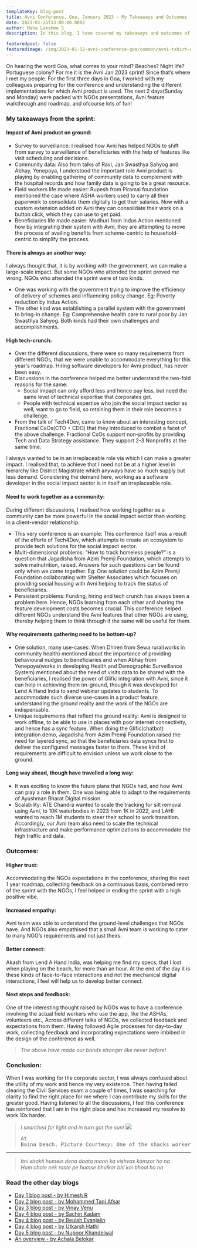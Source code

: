 ```yaml
---
templateKey: blog-post
title: Avni Conference, Goa, January 2023 - My Takeaways and Outcomes
date: 2023-01-21T13:00:00.000Z
author: Maha Lakshme S
description: In this blog, I have covered my takeaways and outcomes of the Avni Conference at Goa, January 2023.

featuredpost: false
featuredimage: /img/2023-01-12-avni-conference-goa/common/avni-tshirt-group-photo.jpg
---
```


On hearing the word Goa, what comes to your mind? Beaches? Night life? Portuguese colony? For me it is the Avni Jan 2023 sprint! Since that’s where I met my people. For the first three days in Goa, I worked with my colleagues preparing for the conference and understanding the different implementations for which Avni product is used. The next 2 days(Sunday and Monday) were packed with NGOs presentations, Avni feature walkthrough and roadmap, and ofcourse lots of fun!

### My takeaways from the sprint:
#### Impact of Avni product on ground:
- Survey to surveillance: I realised how Avni has helped NGOs to shift from survey to surveillance of beneficiaries with the help of features like visit scheduling and decisions.
- Community data: Also from talks of Ravi, Jan Swasthya Sahyog and Abhay, Yenepoya, I understood the important role Avni product is playing by enabling gathering of community data to complement with the hospital records and how family data is going to be a great resource.
- Field workers life made easier: Rupesh from Piramal foundation mentioned the case where ASHA workers used to carry all their paperwork to consolidate them digitally to get their salaries. Now with a custom extension added on Avni they can consolidate their work on a button click, which they can use to get paid.
- Beneficiaries life made easier: Madhuri from Indus Action mentioned how by integrating their system with Avni, they are attempting to move the process of availing benefits from scheme-centric to household-centric to simplify the process.

#### There is always an another way:
I always thought that, it is by working with the government, we can make a large-scale impact. But some NGOs who attended the sprint proved me wrong. NGOs who attended the sprint were of two kinds.
- One was working with the government trying to improve the efficiency of delivery of schemes and influencing policy change. Eg: Poverty reduction by Indus Action.
- The other kind was establishing a parallel system with the government to bring-in change. Eg: Comprehensive health care to rural poor by Jan Swasthya Sahyog.
Both kinds had their own challenges and accomplishments.

#### High tech-crunch:
- Over the different discussions, there were so many requirements from different NGOs, that we were unable to accommodate everything for this year's roadmap. Hiring software developers for Avni product, has never been easy.
- Discussions in the conference helped me better understand the two-fold reasons for the same:
  - Social impact can only afford less and hence pay less, but need the same level of technical expertise that corporates get.
  - People with technical expertise who join the social impact sector as well, want to go to field, so retaining them in their role becomes a challenge.
- From the talk of Tech4Dev, came to know about an interesting concept, Fractional CxOs(CTO + CDO) that they introduced to combat a facet of the above challenge. Fractional CxOs support non-profits by providing Tech and Data Strategy assistance. They support 2-3 Nonprofits at the same time.

I always wanted to be in an irreplaceable role via which I can make a greater impact. I realised that, to achieve that I need not be at a higher level in hierarchy like District Magistrate which anyways have so much supply but less demand. Considering the demand here, working as a software developer in the social impact sector is in itself an irreplaceable role.

#### Need to work together as a community:
During different discussions, I realised how working together as a community can be more powerful in the social impact sector than working in a client-vendor relationship.
- This very conference is an example: This conference itself was a result of the efforts of Tech4Dev, which attempts to create an ecosystem to provide tech solutions for the social impact sector.
- Multi-dimensional problems: “How to track homeless people?” is a question that Jagadisha from Azim Premji Foundation, which attempts to solve malnutrition, raised. Answers for such questions can be found only when we come together. Eg: One solution could be Azim Premji Foundation collaborating with Shelter Associates which focuses on providing social housing with Avni helping to track the status of beneficiaries.
- Persistent problems: Funding, hiring and tech crunch has always been a problem here. Hence, NGOs learning from each other and sharing the feature development costs becomes crucial. This conference helped different NGOs understand the Avni features that other NGOs are using, thereby helping them to think through if the same will be useful for them.

#### Why requirements gathering need to be bottom-up?
- One solution, many use-cases: When Dhiren from Sewa rural(works in community health) mentioned about the importance of providing behavioural nudges to beneficiaries and when Abhay from Yenepoya(works in developing Health and Demographic Surveillance System) mentioned about the need of visits data to be shared with the beneficiaries, I realised the power of Glific integration with Avni, since it can help in achieving them on-ground, though it was developed for Lend A Hand India to send webinar updates to students. To accommodate such diverse use-cases in a product feature, understanding the ground reality and the work of the NGOs are indispensable.
- Unique requirements that reflect the ground reality: Avni is designed to work offline, to be able to use in places with poor internet connectivity, and hence has a sync feature. When doing the Glific(chatbot) integration demo, Jagadisha from Azim Premji Foundation raised the need for layered sync, so that the beneficiaries data syncs first to deliver the configured messages faster to them. These kind of requirements are difficult to envision unless we work close to the ground.

#### Long way ahead, though have travelled a long way:
- It was exciting to know the future plans that NGOs had, and how Avni can play a role in them. One was being able to adapt to the requirements of Ayushman Bharat Digital mission.
- Scalability: ATE Chandra wanted to scale the tracking for silt removal using Avni, to 10K waterbodies in 2023 from 1K in 2022, and LAHI wanted to reach 1M students to steer their school to work transition. Accordingly, our Avni team also need to scale the technical infrastructure and make performance optimizations to accommodate the high traffic and data.


### Outcomes:
#### Higher trust:
Accommodating the NGOs expectations in the conference, sharing the next 1 year roadmap, collecting feedback on a continuous basis, combined retro of the sprint with the NGOs, I feel helped in ending the sprint with a high positive vibe.

#### Increased empathy:
Avni team was able to understand the ground-level challenges that NGOs have. And NGOs also empathised that a small Avni team is working to cater to many NGO’s requirements and not just theirs.

#### Better connect:
Akash from Lend A Hand India, was helping me find my specs, that I lost when playing on the beach, for more than an hour. At the end of the day it is these kinds of face-to-face interactions and not the mechanical digital interactions, I feel will help us to develop better connect.

#### Next steps and feedback:
One of the interesting thought raised by NGOs was to have a conference involving the actual field workers who use the app, like the ASHAs, volunteers etc.,  Across different talks of NGOs, we collected feedback and expectations from them. Having followed Agile processes for day-to-day work, collecting feedback and incorporating expectations were imbibed in the design of the conference as well.

>_The above have made our bonds stronger like never before!_


### Conclusion:
When I was working for the corporate sector, I was always confused about the utility of my work and hence my very existence. Then having failed clearing the Civil Services exam a couple of times, I was searching for clarity to find the right place for me where I can contribute my skills for the greater good. Having listened to all the discussions, I feel this conference has reinforced that I am in the right place and has increased my resolve to work 10x harder.

>_I searched for light and in turn got the sun!_
![](/img/2023-01-12-avni-conference-goa/personal/mahalakshme_holding_sun.jpeg)<pre>At Baina beach. Picture Courtesy: One of the shacks worker</pre>
----------------------------

>_Itni shakti humein dena daata mann ka vishvas kamzor ho na_  
>_Hum chale nek raste pe humse bhulkar bhi koi bhool ho na_


### Read the other day blogs

* [Day 1 blog post - by Himesh R](https://avniproject.org/blog/2023-01-12-avni-conference-goa-day-1/)
* [Day 2 blog post - by Mohammed Taqi Afsar](https://avniproject.org/blog/2023-01-13-avni-conference-goa-day-2/)
* [Day 3 blog post - by Vinay Venu](https://avniproject.org/blog/2023-01-14-avni-conference-goa-day-3/)
* [Day 4 blog post - by Sachin Kadam](https://avniproject.org/blog/2023-01-15-avni-conference-goa-day-4/)
* [Day 4 blog post - by Beulah Evanjalin](https://avniproject.org/blog/2023-01-17-avni-conference-goa-day-4/)
* [Day 4 blog post - by Utkarsh Hathi](https://avniproject.org/blog/2023-01-18-avni-conference-goa-day-4/)
* [Day 5 blog post - by Nupoor Khandelwal](https://avniproject.org/blog/2023-01-16-avni-conference-goa-day-5/)
* [An overview - by Achala Belokar](https://avniproject.org/blog/2023-01-19-avni-conference-goa-all-days/)
